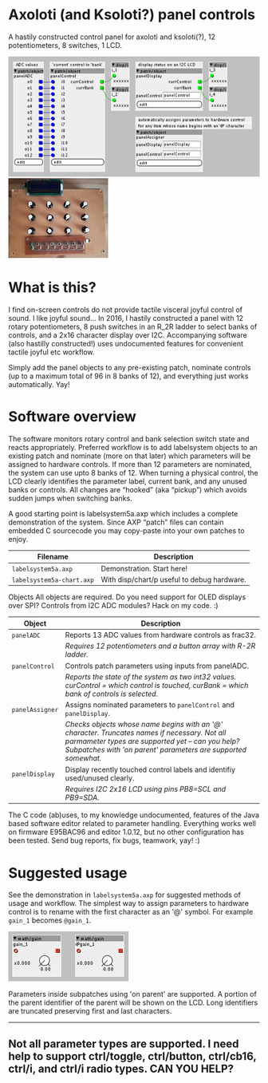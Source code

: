 # Axoloti (and Ksoloti?) panel controls
A hastily constructed control panel for axoloti and ksoloti(?), 12 potentiometers, 8 switches, 1 LCD.

![screenshot of axoloti patch](labelsystem5a.png) ![photograph of hastily constructed plywood control panel](hastypanel.png)

# What is this?
I find on-screen controls do not provide tactile visceral joyful control of sound. I like joyful sound... In 2016, I hastily constructed a panel with 12 rotary potentiometers, 8 push switches in an R_2R ladder to select banks of controls, and a 2x16 character display over I2C. Accompanying software (also hastilly constructed!) uses undocumented features for convenient tactile joyful etc workflow. 

Simply add the panel objects to any pre-existing patch, nominate controls (up to a maximum total of 96 in 8 banks of 12), and everything just works automatically. Yay!

# Software overview
The software monitors rotary control and bank selection switch state and reacts appropriately. Preferred workflow is to add labelsystem objects to an existing patch and nominate (more on that later) which parameters will be assigned to hardware controls. If more than 12 parameters are nominated, the system can use upto 8 banks of 12. When turning a physical control, the LCD clearly identifies the parameter label, current bank, and any unused banks or controls. All changes are “hooked” (aka “pickup”) which avoids sudden jumps when switching banks.

A good starting point is labelsystem5a.axp which includes a complete demonstration of the system. Since AXP “patch” files can contain embedded C sourcecode you may copy-paste into your own patches to enjoy.

| Filename | Description |
|----------|-------------|
| `labelsystem5a.axp` | Demonstration. Start here! |
| `labelsystem5a-chart.axp` | With disp/chart/p useful to debug hardware. |

Objects
All objects are required. Do you need support for OLED displays over SPI? Controls from I2C ADC modules? Hack on my code. :)

| Object | Description |
|--------|-------------|
| `panelADC` | Reports 13 ADC values from hardware controls as frac32. 
| | *Requires 12 potentiometers and a button array with R-2R ladder.* |
| `panelControl` | Controls patch parameters using inputs from panelADC. 
| | *Reports the state of the system as two int32 values. curControl = which control is touched,  curBank = which bank of controls is selected.* |
| `panelAssigner` | Assigns nominated parameters to `panelControl` and `panelDisplay`. 
| | *Checks objects whose name begins with an '@' character. Truncates names if necessary. Not all parmameter types are supported yet – can you help? Subpatches with 'on parent' parameters are supported somewhat.* |
| `panelDisplay` | Display recently touched control labels and identifiy used/unused clearly. 
| | *Requires I2C 2x16 LCD using pins PB8=SCL and PB9=SDA.* |

The C code (ab)uses, to my knowledge undocumented, features of the Java based software editor related to parameter handling. Everything works well on firmware E95BAC96 and editor 1.0.12, but no other configuration has been tested. Send bug reports, fix bugs, teamwork, yay! :)

# Suggested usage
See the demonstration in `labelsystem5a.axp` for suggested methods of usage and workflow. The simplest way to assign parameters to hardware control is to rename with the first character as an '@' symbol. For example `gain_1` becomes `@gain_1`.

![nominating parameters for hardware control](nominating.png)

Parameters inside subpatches using 'on parent' are supported. A portion of the parent identifier of the parent will be shown on the LCD. Long identifiers are truncated preserving first and last characters.

---
Not all parameter types are supported. I need help to support ctrl/toggle, ctrl/button, ctrl/cb16, ctrl/i, and ctrl/i radio types. CAN YOU HELP?
---
